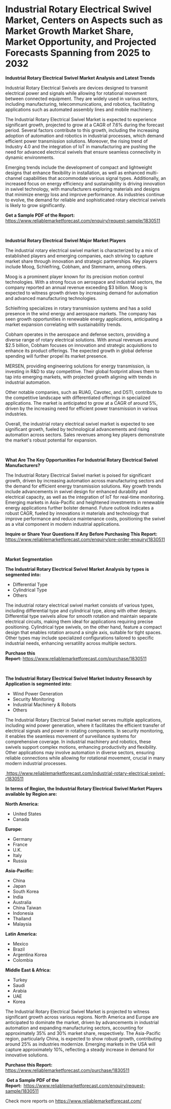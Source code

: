 <p><h1>Industrial Rotary Electrical Swivel Market, Centers on Aspects such as Market Growth Market Share, Market Opportunity, and Projected Forecasts Spanning from 2025 to 2032</h1></p><p><strong>Industrial Rotary Electrical Swivel Market Analysis and Latest Trends</strong></p>
<p><p>Industrial Rotary Electrical Swivels are devices designed to transmit electrical power and signals while allowing for rotational movement between connected equipment. They are widely used in various sectors, including manufacturing, telecommunications, and robotics, facilitating applications such as automated assembly lines and mobile machinery.</p><p>The Industrial Rotary Electrical Swivel Market is expected to experience significant growth, projected to grow at a CAGR of 7.6% during the forecast period. Several factors contribute to this growth, including the increasing adoption of automation and robotics in industrial processes, which demand efficient power transmission solutions. Moreover, the rising trend of Industry 4.0 and the integration of IoT in manufacturing are pushing the need for advanced electrical swivels that ensure seamless connectivity in dynamic environments.</p><p>Emerging trends include the development of compact and lightweight designs that enhance flexibility in installation, as well as enhanced multi-channel capabilities that accommodate various signal types. Additionally, an increased focus on energy efficiency and sustainability is driving innovation in swivel technology, with manufacturers exploring materials and designs that minimize energy loss and improve performance. As industries continue to evolve, the demand for reliable and sophisticated rotary electrical swivels is likely to grow significantly.</p></p>
<p><strong>Get a Sample PDF of the Report:&nbsp;</strong> <a href="https://www.reliablemarketforecast.com/enquiry/request-sample/1830511?utm_campaign=2808&utm_medium=2&utm_source=Github&utm_content=ia&utm_term=12042025&utm_id=industrial-rotary-electrical-swivel">https://www.reliablemarketforecast.com/enquiry/request-sample/1830511</a></p>
<p>&nbsp;</p>
<p><strong>Industrial Rotary Electrical Swivel Major Market Players</strong></p>
<p><p>The industrial rotary electrical swivel market is characterized by a mix of established players and emerging companies, each striving to capture market share through innovation and strategic partnerships. Key players include Moog, Schleifring, Cobham, and Stemmann, among others.</p><p>Moog is a prominent player known for its precision motion control technologies. With a strong focus on aerospace and industrial sectors, the company reported an annual revenue exceeding $3 billion. Moog is expected to witness growth driven by increasing demand for automation and advanced manufacturing technologies.</p><p>Schleifring specializes in rotary transmission systems and has a solid presence in the wind energy and aerospace markets. The company has seen growth opportunities in renewable energy applications, anticipating a market expansion correlating with sustainability trends.</p><p>Cobham operates in the aerospace and defense sectors, providing a diverse range of rotary electrical solutions. With annual revenues around $2.5 billion, Cobham focuses on innovation and strategic acquisitions to enhance its product offerings. The expected growth in global defense spending will further propel its market presence.</p><p>MERSEN, providing engineering solutions for energy transmission, is investing in R&D to stay competitive. Their global footprint allows them to tap into emerging markets, with projected growth aligning with trends in industrial automation.</p><p>Other notable companies, such as RUAG, Cavotec, and DSTI, contribute to the competitive landscape with differentiated offerings in specialized applications. The market is anticipated to grow at a CAGR of around 5%, driven by the increasing need for efficient power transmission in various industries.</p><p>Overall, the industrial rotary electrical swivel market is expected to see significant growth, fueled by technological advancements and rising automation across sectors. Sales revenues among key players demonstrate the market's robust potential for expansion.</p></p>
<p>&nbsp;</p>
<p><strong>What Are The Key Opportunities For Industrial Rotary Electrical Swivel Manufacturers?</strong></p>
<p><p>The Industrial Rotary Electrical Swivel market is poised for significant growth, driven by increasing automation across manufacturing sectors and the demand for efficient energy transmission solutions. Key growth trends include advancements in swivel design for enhanced durability and electrical capacity, as well as the integration of IoT for real-time monitoring. Emerging markets in Asia-Pacific and heightened investments in renewable energy applications further bolster demand. Future outlook indicates a robust CAGR, fueled by innovations in materials and technology that improve performance and reduce maintenance costs, positioning the swivel as a vital component in modern industrial applications.</p></p>
<p><strong>Inquire or Share Your Questions If Any Before Purchasing This Report:</strong> <a href="https://www.reliablemarketforecast.com/enquiry/pre-order-enquiry/1830511?utm_campaign=2808&utm_medium=2&utm_source=Github&utm_content=ia&utm_term=12042025&utm_id=industrial-rotary-electrical-swivel">https://www.reliablemarketforecast.com/enquiry/pre-order-enquiry/1830511</a></p>
<p>&nbsp;</p>
<p><strong>Market Segmentation</strong></p>
<p><strong>The Industrial Rotary Electrical Swivel Market Analysis by types is segmented into:</strong></p>
<p><ul><li>Differential Type</li><li>Cylindrical Type</li><li>Others</li></ul></p>
<p><p>The industrial rotary electrical swivel market consists of various types, including differential type and cylindrical type, along with other designs. Differential type swivels allow for smooth rotation and maintain separate electrical circuits, making them ideal for applications requiring precise positioning. Cylindrical type swivels, on the other hand, feature a compact design that enables rotation around a single axis, suitable for tight spaces. Other types may include specialized configurations tailored to specific industrial needs, enhancing versatility across multiple sectors.</p></p>
<p><strong>Purchase this Report:&nbsp;</strong><a href="https://www.reliablemarketforecast.com/purchase/1830511?utm_campaign=2808&utm_medium=2&utm_source=Github&utm_content=ia&utm_term=12042025&utm_id=industrial-rotary-electrical-swivel">https://www.reliablemarketforecast.com/purchase/1830511</a></p>
<p>&nbsp;</p>
<p><strong>The Industrial Rotary Electrical Swivel Market Industry Research by Application is segmented into:</strong></p>
<p><ul><li>Wind Power Generation</li><li>Security Monitoring</li><li>Industrial Machinery & Robots</li><li>Others</li></ul></p>
<p><p>The Industrial Rotary Electrical Swivel market serves multiple applications, including wind power generation, where it facilitates the efficient transfer of electrical signals and power in rotating components. In security monitoring, it enables the seamless movement of surveillance systems for comprehensive coverage. In industrial machinery and robotics, these swivels support complex motions, enhancing productivity and flexibility. Other applications may involve automation in diverse sectors, ensuring reliable connections while allowing for rotational movement, crucial in many modern industrial processes.</p></p>
<p><a href="https://www.reliablemarketforecast.com/industrial-rotary-electrical-swivel-r1830511?utm_campaign=2808&utm_medium=2&utm_source=Github&utm_content=ia&utm_term=12042025&utm_id=industrial-rotary-electrical-swivel">&nbsp;https://www.reliablemarketforecast.com/industrial-rotary-electrical-swivel-r1830511</a></p>
<p><strong>In terms of Region, the Industrial Rotary Electrical Swivel Market Players available by Region are:</strong></p>
<p>
    <p> <strong> North America: </strong>
        <ul>
            <li>United States</li>
            <li>Canada</li>
        </ul>
        </p> 
    <p> <strong> Europe: </strong>
        <ul>
            <li>Germany</li>
            <li>France</li>
            <li>U.K.</li>
            <li>Italy</li>
            <li>Russia</li>
        </ul>
        </p> 
    <p> <strong> Asia-Pacific: </strong>
        <ul>
            <li>China</li>
            <li>Japan</li>
            <li>South Korea</li>
            <li>India</li>
            <li>Australia</li>
            <li>China Taiwan</li>
            <li>Indonesia</li>
            <li>Thailand</li>
            <li>Malaysia</li>
        </ul>
        </p> 
    <p> <strong> Latin America: </strong>
        <ul>
            <li>Mexico</li>
            <li>Brazil</li>
            <li>Argentina Korea</li>
            <li>Colombia</li>
        </ul>
        </p> 
    <p> <strong> Middle East & Africa: </strong>
        <ul>
            <li>Turkey</li>
            <li>Saudi</li>
            <li>Arabia</li>
            <li>UAE</li>
            <li>Korea</li>
        </ul>
    </p>
    </p>
<p><p>The Industrial Rotary Electrical Swivel Market is projected to witness significant growth across various regions. North America and Europe are anticipated to dominate the market, driven by advancements in industrial automation and expanding manufacturing sectors, accounting for approximately 35% and 30% market share, respectively. The Asia-Pacific region, particularly China, is expected to show robust growth, contributing around 25% as industries modernize. Emerging markets in the USA will capture approximately 10%, reflecting a steady increase in demand for innovative solutions.</p></p>
<p><strong>Purchase this Report: </strong><a href="https://www.reliablemarketforecast.com/purchase/1830511?utm_campaign=2808&utm_medium=2&utm_source=Github&utm_content=ia&utm_term=12042025&utm_id=industrial-rotary-electrical-swivel">https://www.reliablemarketforecast.com/purchase/1830511</a></p>
<p>&nbsp;<strong>Get a Sample PDF of the Report:&nbsp;&nbsp;</strong><a href="https://www.reliablemarketforecast.com/enquiry/request-sample/1830511?utm_campaign=2808&utm_medium=2&utm_source=Github&utm_content=ia&utm_term=12042025&utm_id=industrial-rotary-electrical-swivel">https://www.reliablemarketforecast.com/enquiry/request-sample/1830511</a></p>
<p><strong></strong></p>
<p>Check more reports on <a href="https://www.reliablemarketforecast.com/?utm_campaign=2808&utm_medium=2&utm_source=Github&utm_content=ia&utm_term=12042025&utm_id=industrial-rotary-electrical-swivel">https://www.reliablemarketforecast.com/</a></p>
